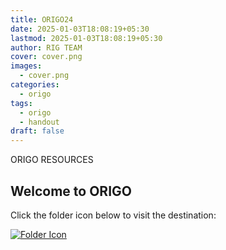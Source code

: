 ```yaml
---
title: ORIGO24
date: 2025-01-03T18:08:19+05:30
lastmod: 2025-01-03T18:08:19+05:30
author: RIG TEAM
cover: cover.png
images:
  - cover.png
categories:
  - origo
tags:
  - origo
  - handout
draft: false
---
```

<!-- Summary -->

ORIGO RESOURCES

<!--more-->

## Welcome to ORIGO

Click the folder icon below to visit the destination:

[![Folder Icon](https://img.icons8.com/?size=100&id=97608&format=png&color=000000)](https://rignitc.github.io/origo24/)
